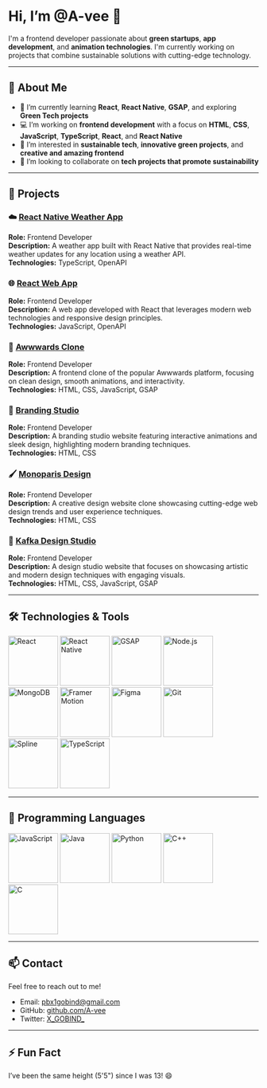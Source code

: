 # Hi, I’m **@A-vee** 👋

I'm a frontend developer passionate about **green startups**, **app development**, and **animation technologies**. I'm currently working on projects that combine sustainable solutions with cutting-edge technology.

---

## 🚀 About Me

- 🌱 I’m currently learning **React**, **React Native**, **GSAP**, and exploring **Green Tech projects**
- 💻 I’m working on **frontend development** with a focus on **HTML**, **CSS**, **JavaScript**, **TypeScript**, **React**, and **React Native**
- 👀 I’m interested in **sustainable tech**, **innovative green projects**, and **creative and amazing frontend**
- 💞️ I’m looking to collaborate on **tech projects that promote sustainability**

---

## 💼 Projects

### ☁️ [React Native Weather App](#)
**Role:** Frontend Developer  
**Description:** A weather app built with React Native that provides real-time weather updates for any location using a weather API.  
**Technologies:**  TypeScript, OpenAPI

### 🌐 [React Web App](#)
**Role:** Frontend Developer  
**Description:** A web app developed with React that leverages modern web technologies and responsive design principles.  
**Technologies:** JavaScript, OpenAPI

### 🎨 [Awwwards Clone](#)
**Role:** Frontend Developer  
**Description:** A frontend clone of the popular Awwwards platform, focusing on clean design, smooth animations, and interactivity.  
**Technologies:** HTML, CSS, JavaScript, GSAP

### 🏢 [Branding Studio](#)
**Role:** Frontend Developer  
**Description:** A branding studio website featuring interactive animations and sleek design, highlighting modern branding techniques.  
**Technologies:** HTML, CSS

### 🖌️ [Monoparis Design](#)
**Role:** Frontend Developer  
**Description:** A creative design website clone showcasing cutting-edge web design trends and user experience techniques.  
**Technologies:** HTML, CSS

### 🎨 [Kafka Design Studio](#)
**Role:** Frontend Developer  
**Description:** A design studio website that focuses on showcasing artistic and modern design techniques with engaging visuals.  
**Technologies:** HTML, CSS, JavaScript, GSAP

---

## 🛠️ Technologies & Tools

<a href="https://reactjs.org/" target="_blank"><img src="https://img.shields.io/badge/-React-61DAFB?style=for-the-badge&logo=react&logoColor=white" alt="React" width="100" /></a>
<a href="https://reactnative.dev/" target="_blank"><img src="https://img.shields.io/badge/-React%20Native-61DAFB?style=for-the-badge&logo=react&logoColor=white" alt="React Native" width="100" /></a>
<a href="https://greensock.com/gsap/" target="_blank"><img src="https://img.shields.io/badge/-GSAP-88CE02?style=for-the-badge&logo=greensock&logoColor=white" alt="GSAP" width="100" /></a>
<a href="https://nodejs.org/" target="_blank"><img src="https://img.shields.io/badge/-Node.js-339933?style=for-the-badge&logo=node.js&logoColor=white" alt="Node.js" width="100" /></a>
<a href="https://www.mongodb.com/" target="_blank"><img src="https://img.shields.io/badge/-MongoDB-47A248?style=for-the-badge&logo=mongodb&logoColor=white" alt="MongoDB" width="100" /></a>
<a href="https://www.framer.com/motion/" target="_blank"><img src="https://img.shields.io/badge/-Framer%20Motion-000000?style=for-the-badge&logo=framer&logoColor=white" alt="Framer Motion" width="100" /></a>
<a href="https://www.figma.com/" target="_blank"><img src="https://img.shields.io/badge/-Figma-F24E1E?style=for-the-badge&logo=figma&logoColor=white" alt="Figma" width="100" /></a>
<a href="https://git-scm.com/" target="_blank"><img src="https://img.shields.io/badge/-Git-F05032?style=for-the-badge&logo=git&logoColor=white" alt="Git" width="100" /></a>
<a href="https://spline.design/" target="_blank"><img src="https://img.shields.io/badge/-Spline-000000?style=for-the-badge&logo=spline&logoColor=white" alt="Spline" width="100" /></a>
<a href="https://www.typescriptlang.org/" target="_blank"><img src="https://img.shields.io/badge/-TypeScript-007ACC?style=for-the-badge&logo=typescript&logoColor=white" alt="TypeScript" width="100" /></a>

---

## 💬 Programming Languages

<a href="https://www.javascript.com/" target="_blank"><img src="https://img.shields.io/badge/-JavaScript-F7DF1E?style=for-the-badge&logo=javascript&logoColor=black" alt="JavaScript" width="100" /></a>
<a href="https://www.java.com/" target="_blank"><img src="https://img.shields.io/badge/-Java-007396?style=for-the-badge&logo=java&logoColor=white" alt="Java" width="100" /></a>
<a href="https://www.python.org/" target="_blank"><img src="https://img.shields.io/badge/-Python-3776AB?style=for-the-badge&logo=python&logoColor=white" alt="Python" width="100" /></a>
<a href="https://en.cppreference.com/w/" target="_blank"><img src="https://img.shields.io/badge/-C++-00599C?style=for-the-badge&logo=c%2B%2B&logoColor=white" alt="C++" width="100" /></a>
<a href="https://en.wikipedia.org/wiki/C_(programming_language)" target="_blank"><img src="https://img.shields.io/badge/-C-A8B400?style=for-the-badge&logo=c&logoColor=white" alt="C" width="100" /></a>

---

## 📫 Contact

Feel free to reach out to me!

- Email: [pbx1gobind@gmail.com](mailto:pbx1gobind@gmail.com)
- GitHub: [github.com/A-vee](https://github.com/A-vee)
- Twitter: [X_GOBIND_](https://x.com/X_GOBIND_)

---

## ⚡ Fun Fact

I’ve been the same height (5'5") since I was 13! 😄
